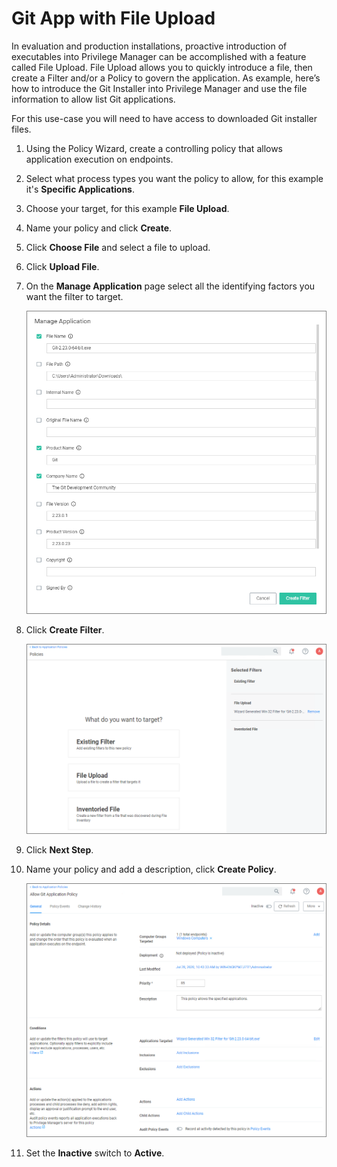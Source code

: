 [title]: # (Git App with File Upload)
[tags]: # (allow list)
[priority]: # (2)
# Git App with File Upload

In evaluation and production installations, proactive introduction of executables into Privilege Manager can be accomplished with a feature called File Upload.  File Upload allows you to quickly introduce a file, then create a Filter and/or a Policy to govern the application. As example, here’s how to introduce the Git Installer into Privilege Manager and use the file information to allow list Git applications.

For this use-case you will need to have access to downloaded Git installer files.

1. Using the Policy Wizard, create a controlling policy that allows application execution on endpoints.
1. Select what process types you want the policy to allow, for this example it's __Specific Applications__.
1. Choose your target, for this example __File Upload__.
1. Name your policy and click __Create__.
1. Click __Choose File__ and select a file to upload.
1. Click __Upload File__.
1. On the __Manage Application__ page select all the identifying factors you want the filter to target.

   ![manage app](images/manage-app.png "Details to be targeted by filter")
1. Click __Create Filter__.

   ![filter details](images/file-details.png "Filter added to Wizard target page")
1. Click __Next Step__.
1. Name your policy and add a description, click __Create Policy__.

   ![policy](images/policy.png "Allow Git application policy")
1. Set the __Inactive__ switch to __Active__.

